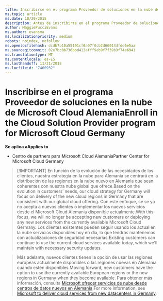 ```yaml
---
title: Inscribirse en el programa Proveedor de soluciones en la nube de Microsoft Cloud Alemania | Centro de partners para Microsoft Cloud Alemania
ms.topic: article
ms.date: 10/29/2018
description: Antes de inscribirte en el programa Proveedor de soluciones en la nube de Microsoft Cloud Alemania, obtén más información sobre los requisitos del programa CSP.
author: MaggiePucciEvans
ms.author: evansma
ms.localizationpriority: medium
robots: noindex, nofollow
ms.openlocfilehash: dcdb7b10a55191cf6a07f0cb2d66014dfdd6e5aa
ms.sourcegitcommit: 02e7bc8b736bbd412afff9eb9f7f39b9f74e6941
ms.translationtype: MT
ms.contentlocale: es-ES
ms.lasthandoff: 11/21/2018
ms.locfileid: "7460932"
---
```

# <a name="enroll-in-the-cloud-solution-provider-program-for-microsoft-cloud-germany"></a><span data-ttu-id="7c638-103">Inscribirse en el programa Proveedor de soluciones en la nube de Microsoft Cloud Alemania</span><span class="sxs-lookup"><span data-stu-id="7c638-103">Enroll in the Cloud Solution Provider program for Microsoft Cloud Germany</span></span>

**<span data-ttu-id="7c638-104">Se aplica a</span><span class="sxs-lookup"><span data-stu-id="7c638-104">Applies to</span></span>**

-  <span data-ttu-id="7c638-105">Centro de partners para Microsoft Cloud Alemania</span><span class="sxs-lookup"><span data-stu-id="7c638-105">Partner Center for Microsoft Cloud Germany</span></span>

>[!IMPORTANT] <span data-ttu-id="7c638-106">En función de la evolución de las necesidades de los clientes, nuestra estrategia en la nube para Alemania se centrará en la distribución de las regiones en la nube nuevo en Alemania que sean coherentes con nuestra nube global que ofrece.</span><span class="sxs-lookup"><span data-stu-id="7c638-106">Based on the evolution in customers’ needs, our cloud strategy for Germany will focus on delivery of the new cloud regions in Germany that are consistent with our global cloud offering.</span></span> <span data-ttu-id="7c638-107">Con este enfoque, se se ya no acepta a nuevos clientes o implementar los nuevos servicios desde el Microsoft Cloud Alemania disponible actualmente.</span><span class="sxs-lookup"><span data-stu-id="7c638-107">With this focus, we will no longer be accepting new customers or deploying any new services from the currently available Microsoft Cloud Germany.</span></span> <span data-ttu-id="7c638-108">Los clientes existentes pueden seguir usando los actual en la nube servicios disponibles hoy en día, lo que tendrás mantenemos con actualizaciones de seguridad necesarias.</span><span class="sxs-lookup"><span data-stu-id="7c638-108">Existing customers can continue to use the current cloud services available today, which we’ll maintain with necessary security updates.</span></span>

><span data-ttu-id="7c638-109">Más adelante, nuevos clientes tienen la opción de usar las regiones europeas actualmente disponibles o las regiones nuevas en Alemania cuando estén disponibles.</span><span class="sxs-lookup"><span data-stu-id="7c638-109">Moving forward, new customers have the option to use the currently available European regions or the new regions in Germany when they become available.</span></span> <span data-ttu-id="7c638-110">Para obtener más información, consulta [Microsoft ofrecer servicios de nube desde centros de datos nuevos en Alemania](https://news.microsoft.com/europe/2018/08/31/microsoft-to-deliver-cloud-services-from-new-datacentres-in-germany-in-2019-to-meet-evolving-customer-needs/).</span><span class="sxs-lookup"><span data-stu-id="7c638-110">For more information, see [Microsoft to deliver cloud services from new datacenters in Germany](https://news.microsoft.com/europe/2018/08/31/microsoft-to-deliver-cloud-services-from-new-datacentres-in-germany-in-2019-to-meet-evolving-customer-needs/).</span></span>